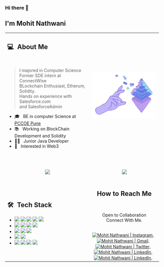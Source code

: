 ### Hi there 👋

## I'm Mohit Nathwani
<!-- ![](https://komarev.com/ghpvc/?username=your-Mohit15985001&color=0069b4) -->
<!---
<p align="center">
  <a href="https://github.com/Mohit15985001">
    <kbd><img height="200em" width="200em" src="images/me.svg" alt="me"/></kbd>
  </a>
</p>
--->
<table width="100%">
  <tr>
    <td width="55%">
      <h2> 💻 &nbsp;About Me </h2>
      <br>
      <blockquote>
        <p> 
          I majored in Computer Science 
          <br>
          Former SDE intern at ConnectWise
          <br>
          BLockchain Enthusiast, Etherum, Solidity.
          <br>
          Hands on experience with Salesforce.com 
          <br>
          and SalesforceAdmin
        </p>
      </blockquote>
       <ul>
        <li>🎓 &nbsp; BE in computer Science at <a href="http://www.pccoepune.com/">PCCOE Pune</a></li>
        <li>📚 &nbsp; Working on BlockChain Development and Solidity</li>
        <li>👩‍💻 &nbsp; Junior Java Developer </li>
        <li>🤔 &nbsp; Interested in Web3</li>
       </ul>
       <br>
    </td>
    <td width="45%">
     <p align="center">
      <a href="https://github.com/Mohit15985001">
       <img src="images/eth.png"/>
      </a>
     </p>
    </td>
  </tr>
  <tr>
    <td width="55%">
      <p align="center">
        <br>
        <img height="180em" src="https://github-readme-stats-eight-theta.vercel.app/api?username=Mohit15985001&show_icons=true&theme=light&include_all_commits=true&count_private=true"/>
      </p>
    </td>
    <td width="45%">
      <p align="center">
        <br>
        <img height="165em" src="https://github-readme-stats.vercel.app/api/top-langs/?username=Mohit15985001&theme=light&layout=compact"/>
      </p>
    </td>
  </tr>
  <tr>
   <td width="55%">
     <h2> 🛠 &nbsp;Tech Stack</h2>
     <ul>
      <li>
<!--         <img src="https://img.shields.io/badge/-C-05122A?style=flat&logo=C"/> -->
<!--         <img src="https://img.shields.io/badge/-C++-05122A?style=flat&logo=C%2B%2B"/> -->
        <img src="https://img.shields.io/badge/-Java-05122A?style=flat&logo=java"/>
        <img src="https://img.shields.io/badge/-BlockChain-05122A?style=flat"/>
        <img src="https://img.shields.io/badge/-Solidity-05122A?style=flat"/>
        <img src="https://img.shields.io/badge/-Ethereum-05122A?style=flat"/>
        <img src="https://img.shields.io/badge/-SalesForce-05122A?style=flat"/>
<!--         <img src="https://img.shields.io/badge/-R-05122A?style=flat&logo=R&logoColor=276DC3"/> -->
<!--         <img src="https://img.shields.io/badge/-Markdown-05122A?style=flat&logo=markdown"/> -->
<!--         <img src="https://img.shields.io/badge/-LaTEX-05122A?style=flat&logo=latex"/> -->
      </li>
<!--       <li> -->
<!--         <img src="https://img.shields.io/badge/-Spring-05122A?style=flat&logo=spring"/> -->
<!--         <img src="https://img.shields.io/badge/-Django-05122A?style=flat&logo=django"/>
        <img src="https://img.shields.io/badge/-Flask-05122A?style=flat&logo=flask"/> -->
<!--       </li> -->
<!--       <li> -->
<!--         <img src="https://img.shields.io/badge/-Matlab-05122A?style=flat&logo=matlab"/> -->
<!--         <img src="https://img.shields.io/badge/-Octave-05122A?style=flat&logo=octave"/>   -->
<!--       </li> -->
      <li>
        <img src="https://img.shields.io/badge/-HTML-05122A?style=flat&logo=HTML5"/>
        <img src="https://img.shields.io/badge/-CSS-05122A?style=flat&logo=CSS3"/>
        <img src="https://img.shields.io/badge/-JavaScript-05122A?style=flat&logo=javascript"/>
        <img src="https://img.shields.io/badge/-Bootstrap-05122A?style=flat&logo=bootstrap"/>
<!--         <img src="https://img.shields.io/badge/-JQuery-05122A?style=flat&logo=jquery"/> -->
      </li>
      <li>
<!--         <img src="https://img.shields.io/badge/-Linux-05122A?style=flat&logo=linux"/> -->
        <img src="https://img.shields.io/badge/-Git-05122A?style=flat&logo=git"/>
        <img src="https://img.shields.io/badge/-Github-05122A?style=flat&logo=github"/>
        <img src="https://img.shields.io/badge/-Gitlab-05122A?style=flat&logo=gitlab"/>
      </li>
      <li>
        <img src="https://img.shields.io/badge/-MySql-05122A?style=flat&logo=mysql"/>
        <img src="https://img.shields.io/badge/-SQLite-05122A?style=flat&logo=sqlite"/>
      </li>
      <li>
        <img src="https://img.shields.io/badge/-IntelliJ-05122A?style=flat&logo=intellijidea"/>
<!--         <img src="https://img.shields.io/badge/-PyCharm-05122A?style=flat&logo=pycharm"/> -->
        <img src="https://img.shields.io/badge/-VS%20Code-05122A?style=flat&logo=visual-studio-code&logoColor=007ACC"/>
        <img src="https://img.shields.io/badge/-Jupyter-05122A?style=flat&logo=jupyter"/>
        <img src="https://img.shields.io/badge/-Google Colab-05122A?style=flat&logo=googlecolab"/>
      </li>
     </ul>
   </td>
   <td width="45%">
    <div align="center">
      <h2><b>How to Reach Me</b></h2>
      <br>
      <p>Open to Collaboration 
        <br>Connect With Me.
      </p>
      <br>
      <a href="https://www.instagram.com/mohit_nathwani/" target="_blank">
<!--       <img align="center" alt="Mohit Nathwani | Instagram" width="30em" src="https://img.icons8.com/ios-glyphs/50/000000/instagram-new.png" /> -->
<!--         <img src="https://img.icons8.com/ios/50/22C3E6/instagram-new--v1.png"/> -->
        <img align="center" alt="Mohit Nathwani | Instagram" width="30em" src="https://img.icons8.com/ios/50/22C3E6/instagram-new--v1.png"/>
      </a> &nbsp;&nbsp;
      <a href="mailto:nathwanimohit15@gmail.com" >
      <img align="center" alt="Mohit Nathwani | Gmail" width="30em" src="https://img.icons8.com/ios-filled/50/22C3E6/gmail.png" />
      </a> &nbsp;&nbsp;
      <a href="https://twitter.com/nathwani_mohit" >
      <img align="center" alt="Mohit Nathwani | Twitter" width="30em" src="https://img.icons8.com/ios-filled/50/22C3E6/twitter.png" />
      </a> &nbsp;&nbsp;
      <a href="https://www.linkedin.com/in/mohit-nathwani-425214191/" >
      <img align="center" alt="Mohit Nathwani | LinkedIn" width="30em" src="https://img.icons8.com/ios-filled/50/22C3E6/linkedin-circled--v1.png" />
      </a> &nbsp;&nbsp;
      <a href="https://api.whatsapp.com/send?phone=919579871856text=welcome+to+my+whatsapp" >
      <img align="center" alt="Mohit Nathwani | LinkedIn" width="30em" src="https://img.icons8.com/pastel-glyph/64/22C3E6/whatsapp--v2.png" />
      </a> &nbsp;&nbsp;
      <br>
    </div>
   </td>
  </tr>
</table> 


